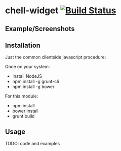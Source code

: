 # chell-widget [![Build Status](https://travis-ci.org/rvillars/chell-widget.svg?branch=master)](https://travis-ci.org/rvillars/chell-widget)

## Example/Screenshots

## Installation

Just the common clientside javascript procedure:

Once on your system:
- Install NodeJS
- npm install -g grunt-cli
- npm install -g bower

For this module:
- npm install
- bower install
- grunt build

## Usage

TODO: code and examples